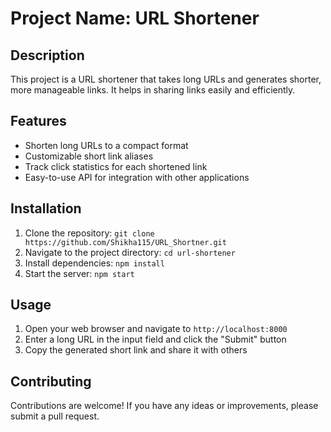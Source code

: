 # Project Name: URL Shortener

## Description
This project is a URL shortener that takes long URLs and generates shorter, more manageable links. It helps in sharing links easily and efficiently.

## Features
- Shorten long URLs to a compact format
- Customizable short link aliases
- Track click statistics for each shortened link
- Easy-to-use API for integration with other applications



## Installation
1. Clone the repository: `git clone https://github.com/Shikha115/URL_Shortner.git`
2. Navigate to the project directory: `cd url-shortener`
3. Install dependencies: `npm install`
4. Start the server: `npm start`

## Usage
1. Open your web browser and navigate to `http://localhost:8000`
2. Enter a long URL in the input field and click the "Submit" button
3. Copy the generated short link and share it with others

## Contributing
Contributions are welcome! If you have any ideas or improvements, please submit a pull request.

